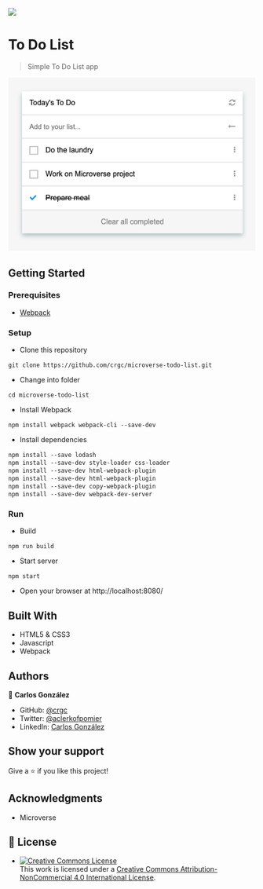 ![](https://img.shields.io/badge/Microverse-blueviolet)

# To Do List

> Simple To Do List app

![screenshot](./img/screenshot.png)

## Getting Started

### Prerequisites

- [Webpack](https://webpack.js.org/)

### Setup

* Clone this repository
```
git clone https://github.com/crgc/microverse-todo-list.git
```
* Change into folder
```
cd microverse-todo-list
```
* Install Webpack
```
npm install webpack webpack-cli --save-dev
```
* Install dependencies
```
npm install --save lodash
npm install --save-dev style-loader css-loader
npm install --save-dev html-webpack-plugin
npm install --save-dev html-webpack-plugin
npm install --save-dev copy-webpack-plugin
npm install --save-dev webpack-dev-server
```

### Run
* Build
```
npm run build
```
* Start server
```
npm start
```
* Open your browser at http://localhost:8080/

## Built With

- HTML5 & CSS3
- Javascript
- Webpack

## Authors

👤  **Carlos González**
- GitHub: [@crgc](https://github.com/crgc)
- Twitter: [@aclerkofpomier](https://twitter.com/aclerkofpomier)
- LinkedIn: [Carlos González](https://www.linkedin.com/in/carlosrmgonzalez/)

## Show your support

Give a ⭐️ if you like this project!

## Acknowledgments

- Microverse

## 📝 License

- <a rel="license" href="http://creativecommons.org/licenses/by-nc/4.0/"><img alt="Creative Commons License" style="border-width:0" src="https://i.creativecommons.org/l/by-nc/4.0/88x31.png" /></a><br />This work is licensed under a <a rel="license" href="http://creativecommons.org/licenses/by-nc/4.0/">Creative Commons Attribution-NonCommercial 4.0 International License</a>.